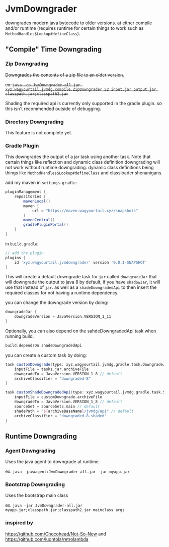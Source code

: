 # JvmDowngrader

downgrades modern java bytecode to older versions. at either compile and/or runtime (requires runtime for certain things
to work such as `MethodHandles$Lookup#defineClass`).

## "Compile" Time Downgrading

### Zip Downgrading

~~Downgrades the contents of a zip file to an older version.~~

~~ex. `java -cp JvmDowngrader-all.jar xyz.wagyourtail.jvmdg.compile.ZipDowngrader 52 input.jar output.jar classpath.jar;classpath2.jar`~~

Shading the required api is currently only supported in the gradle plugin. so this isn't recommended outside of debugging.

### Directory Downgrading

This feature is not complete yet.

### Gradle Plugin

This downgrades the output of a jar task using another task.
Note that certain things like reflection and dynamic class definition downgrading will not work without runtime downgrading.
dynamic class definitions being things like `MethodHandles$Lookup#defineClass` and classloader shenanigans.

add my maven in `settings.gradle`:
```gradle
pluginManagement {
    repositories {
        mavenLocal()
        maven {
            url = "https://maven.wagyourtail.xyz/snapshots"
        }
        mavenCentral()
        gradlePluginPortal()
    }
}
```

in `build.gradle`:
```gradle
// add the plugin
plugins {
    id 'xyz.wagyourtail.jvmdowngrader' version '0.0.1-SNAPSHOT'
}
```

This will create a default downgrade task for `jar` called `downgradeJar` that will downgrade the output to java 8 by default, if you have `shadowJar`, it will use that instead of `jar`.
as well as a `shadeDowngradedApi` to then insert the required classes for not having a runtime dependency.

you can change the downgrade version by doing:
```gradle
downgradeJar {
    downgradeVersion = JavaVersion.VERSION_1_11
}
```

Optionally, you can also depend on the sahdeDowngradedApi task when running build.
```gradle
build.dependsOn shadeDowngradedApi
```

you can create a custom task by doing:
```gradle
task customDowngrade(type: xyz.wagyourtail.jvmdg.gradle.task.DowngradeJar) {
    inputFile = tasks.jar.archiveFile
    downgradeTo = JavaVersion.VERSION_1_8 // default
    archiveClassifier = "downgraded-8"
}

task customShadeDowngradedApi(type: xyz.wagyourtail.jvmdg.gradle.task.ShadeDowngradedApi) {
    inputFile = customDowngrade.archiveFile
    downgradeTo = JavaVersion.VERSION_1_8 // default
    sourceSet = sourceSets.main // default
    shadePath = "${archiveBaseName}/jvmdg/api" // default
    archiveClassifier = "downgraded-8-shaded"
}
```

## Runtime Downgrading

### Agent Downgrading
Uses the java agent to downgrade at runtime.

ex. `java -javaagent:JvmDowngrader-all.jar -jar myapp.jar`

### Bootstrap Downgrading
Uses the bootstrap main class

ex. `java -jar JvmDowngrader-all.jar myapp.jar;classpath.jar;classpath2.jar mainclass args`

### inspired by

https://github.com/Chocohead/Not-So-New and https://github.com/luontola/retrolambda
